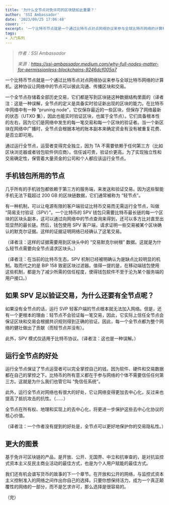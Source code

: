 ```yaml
---
title: '为什么全节点对免许可的区块链如此重要？'
author: 'SSI Ambassador'
date: '2023/09/25 17:06:48'
cover: ''
excerpt: '一个比特币节点就是一个通过比特币点对点网络协议来参与全球比特币网络的计算机'
tags:
- 入门系列
---
```



> *作者：SSI Ambassador*
> 
> *来源：<https://ssi-ambassador.medium.com/why-full-nodes-matter-for-permissionless-blockchains-9246dcf005a7>*



一个比特币节点就是一个通过比特币点对点网络协议来参与全球比特币网络的计算机。这种协议让网络中的节点可以彼此沟通、传播区块和交易。

一个全节点存储着全部历史交易，它们都是写到区块链这种数据结构里面的（译者注：这是一种误解，全节点的定义是具备实时验证新出现的区块的能力。在比特币中网络中有一种 “pruning node”，它仅保存最近的一些区块，但保存了网络最新的状态（UTXO 集），因此也能实时验证区块，也属于全节点）。它们具备根本性的左右，因为它们是网络中发生的每一笔交易和每一个区块的验证者。当一个新区块在网络中广播时，全节点会根据本地的账本副本来确定资金有没有被重复花费、是否立即可用。

通过运行全节点，运营者变得完全独立，因为 TA 不需要依赖于任何第三方（比如区块浏览器或者钱包软件供应商）。信任诚可贵，验证价更高。为了实现独立性和交易确定性，保管着大量资金的公司和个人都应该运行全节点。

## 手机钱包所用的节点

几乎所有的手机钱包都依赖于第三方的服务端，来发送和验证交易。因为这些智能手机无法下载超过 200 GB 的区块链数据，它们通常被称为 “轻节点”。

有一种机制，可以让电源有限的客户端验证比特币交易而无需运行全节点，叫做 “简易支付验证（SPV）”。一个比特币的 SPV 钱包只需要比特币最长链的每一个区块的区块头副本，这可以通过向网络中的节点查询来得到，还可以多方比对直至出现显然的最长链。然后，钱包使用 SPV 客户端，请求证明一些交易被某个区块确认的默克尔证据。这样的证据证明网络已经确认了这笔交易。

（译者注：这样的证据需要用到区块头中的 “交易默克尔树根” 数据。这就是为什么轻节点需要向全节点请求区块头。）

（译者注：在当前的比特币生态，SPV 机制已经被明确认为是缺点比较明显的机制。取而代之的是 BIP 158 致密区块过滤器。值得一提的是，在移动端钱包使用这些机制，都是为了减少所需的信任程度，使得钱包软件不至于沦为某个服务端的用户接口。）

## 如果 SPV 足以验证交易，为什么还要有全节点呢？

如果没有全节点的话，运行 SVP 轻客户端的节点根本就无法加入网络。但是，还有一个更根本的理由：轻节点不会验证每一笔交易，因此，它实际上信任全节点会保证区块和交易会根据共识规则得到正确的验证。因此，每一个全节点都为整个网络的健壮做出了贡献（而轻节点并没有）。

此外，SPV 模式仅适用于比特币协议。（译者注：这也是一种误解。）

## 运行全节点的好处

运行全节点保证了节点运营者可以完全掌控自己的钱。因为软件、硬件和交易数据都在自己的掌控之下。比特币的所有意义都在于参与网络的个体不需要信任任何第三方。这就是为什么我们也管它叫 “免信任系统”。

此外，运行全节点对网络也有很大的好处，它让网络变得更加去中心化，反过来也提高了抵抗攻击的抗性。（……）

全节点在所有权、地理和实现上的去中心化，将更进一步保护这些去中心化协议的核心价值。

（译者注：一个作者没有提到的好处是，全节点可以更好地保护你的交易隐私性。）

## 更大的图景

基于免许可区块链的产品，是开放、公开、无国界、中立和抗审查的，是对抗监控式资本主义反民主商业活动的最佳方式，也是为个人用户赋能的最佳方式。

我们还有机会谱写货币的故事的下一个章节。在开放和公开的网络，与监控式资本主义控制准入的网络之间作出你自己的选择。只要你想保持活力，成为一个真正颠覆性的网络的一部分，而不是乞求许可，那么选择是很容易的。

（完）
